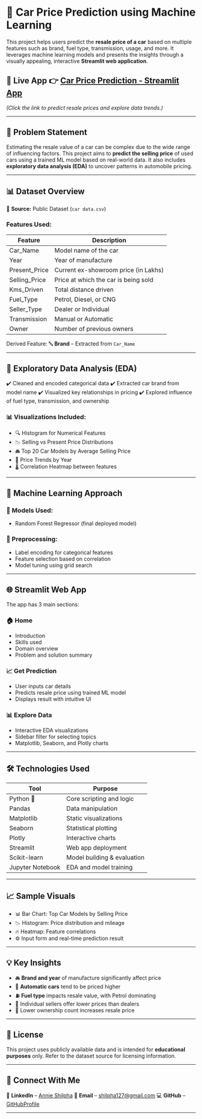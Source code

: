 # 🚗 Car Price Prediction using Machine Learning

This project helps users predict the **resale price of a car** based on multiple features such as brand, fuel type, transmission, usage, and more. It leverages machine learning models and presents the insights through a visually appealing, interactive **Streamlit web application**.

## 🔗 **Live App 👉 [Car Price Prediction - Streamlit App](#)**
*(Click the link to predict resale prices and explore data trends.)*

---

## 📌 Problem Statement

Estimating the resale value of a car can be complex due to the wide range of influencing factors. This project aims to **predict the selling price** of used cars using a trained ML model based on real-world data. It also includes **exploratory data analysis (EDA)** to uncover patterns in automobile pricing.

---

## 📊 Dataset Overview

📂 **Source:** Public Dataset (`car data.csv`)

### Features Used:

| Feature        | Description                          |
| -------------- | ------------------------------------ |
| Car\_Name      | Model name of the car                |
| Year           | Year of manufacture                  |
| Present\_Price | Current ex-showroom price (in Lakhs) |
| Selling\_Price | Price at which the car is being sold |
| Kms\_Driven    | Total distance driven                |
| Fuel\_Type     | Petrol, Diesel, or CNG               |
| Seller\_Type   | Dealer or Individual                 |
| Transmission   | Manual or Automatic                  |
| Owner          | Number of previous owners            |

Derived Feature:
🔤 **Brand** – Extracted from `Car_Name`

---

## 🧪 Exploratory Data Analysis (EDA)

✔️ Cleaned and encoded categorical data
✔️ Extracted car brand from model name
✔️ Visualized key relationships in pricing
✔️ Explored influence of fuel type, transmission, and ownership

### 📊 Visualizations Included:

* 🔍 Histogram for Numerical Features
* 📉 Selling vs Present Price Distributions
* 🚘 Top 20 Car Models by Average Selling Price
* 📆 Price Trends by Year
* 🌡️ Correlation Heatmap between features

---

## 🤖 Machine Learning Approach

### 🧠 Models Used:

* Random Forest Regressor (final deployed model)

### 🔧 Preprocessing:

* Label encoding for categorical features
* Feature selection based on correlation
* Model tuning using grid search

---

## 🌐 Streamlit Web App

The app has 3 main sections:

### 🏠 Home

* Introduction
* Skills used
* Domain overview
* Problem and solution summary

### 📈 Get Prediction

* User inputs car details
* Predicts resale price using trained ML model
* Displays result with intuitive UI

### 📊 Explore Data

* Interactive EDA visualizations
* Sidebar filter for selecting topics
* Matplotlib, Seaborn, and Plotly charts

---

## 🛠 Technologies Used

| Tool             | Purpose                     |
| ---------------- | --------------------------- |
| Python 🐍        | Core scripting and logic    |
| Pandas           | Data manipulation           |
| Matplotlib       | Static visualizations       |
| Seaborn          | Statistical plotting        |
| Plotly           | Interactive charts          |
| Streamlit        | Web app deployment          |
| Scikit-learn     | Model building & evaluation |
| Jupyter Notebook | EDA and model training      |

---

## 📈 Sample Visuals

* 📊 Bar Chart: Top Car Models by Selling Price
* 📉 Histogram: Price distribution and mileage
* 🔥 Heatmap: Feature correlations
* ⚙️ Input form and real-time prediction result

---

## 💡 Key Insights

* 🚘 **Brand and year** of manufacture significantly affect price
* 🔁 **Automatic cars** tend to be priced higher
* ⛽ **Fuel type** impacts resale value, with Petrol dominating
* 🧍 Individual sellers offer lower prices than dealers
* 🧭 Lower ownership count increases resale price

---

## 📜 License

This project uses publicly available data and is intended for **educational purposes** only. Refer to the dataset source for licensing information.

---

## 🤝 Connect With Me

💼 **LinkedIn** – [Annie Shilpha](linkedin.com/in/annieshilpha)
📧 **Email** – [shilpha127@gmail.com](mailto:shilpha127@gmail.com)
💻 **GitHub** – [GitHubProfile](https://github.com/Annieshilpha07)

---
